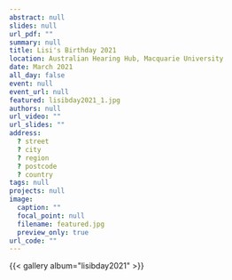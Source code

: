 ```yaml
---
abstract: null
slides: null
url_pdf: ""
summary: null
title: Lisi's Birthday 2021
location: Australian Hearing Hub, Macquarie University
date: March 2021
all_day: false
event: null
event_url: null
featured: lisibday2021_1.jpg
authors: null
url_video: ""
url_slides: ""
address:
  ? street
  ? city
  ? region
  ? postcode
  ? country
tags: null
projects: null
image:
  caption: ""
  focal_point: null
  filename: featured.jpg
  preview_only: true
url_code: ""
---
```


{{< gallery album="lisibday2021" >}}
